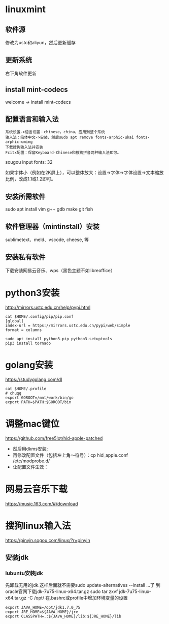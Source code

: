 # linuxmint

## 软件源

修改为ustc和aliyun，然后更新缓存

## 更新系统

右下角软件更新

## install mint-codecs

welcome -> install mint-codecs

## 配置语言和输入法

    系统设置->语言设置：chinese，china，应用到整个系统
    输入法：简体中文->安装，然后sudo apt remove fonts-arphic-ukai fonts-arphic-uming
    下载搜狗输入法并安装
    Fcitx配置：保留Keyboard-Chinese和搜狗拼音两种输入法即可。
    
sougou input fonts: 32

如果字体小（例如在2K屏上），可以整体放大：设置->字体->字体设置->文本缩放比例，改成1.1或1.2即可。

## 安装所需软件

sudo apt install vim g++ gdb make git fish

## 软件管理器（mintinstall）安装

sublimetext、meld、vscode, cheese, 等

## 安装私有软件

下载安装网易云音乐、wps（黑色主题不如libreoffice）

# python3安装

http://mirrors.ustc.edu.cn/help/pypi.html

    cat $HOME/.config/pip/pip.conf
    [global]
    index-url = https://mirrors.ustc.edu.cn/pypi/web/simple
    format = columns

    sudo apt install python3-pip python3-setuptools
    pip3 install tornado

# golang安装

https://studygolang.com/dl

    cat $HOME/.profile
    # chuqq
    export GOROOT=/mnt/work/bin/go
    export PATH=$PATH:$GOROOT/bin

# 调整mac键位

https://github.com/free5lot/hid-apple-patched

* 然后用dkms安装;
* 再修改配置文件（包括左上角～符号）：cp hid_apple.conf /etc/modprobe.d/
* 让配置文件生效：

# 网易云音乐下载

https://music.163.com/#/download

# 搜狗linux输入法

https://pinyin.sogou.com/linux/?r=pinyin


## 安装jdk

### lubuntu安装jdk

先卸载无用的jdk.这样后面就不需要sudo update-alternatives --install ...了 到oracle官网下载jdk-7u75-linux-x64.tar.gz sudo tar zxvf jdk-7u75-linux-x64.tar.gz -C /opt/ 在.bashrc或profile中增加环境变量的设置

    export JAVA_HOME=/opt/jdk1.7.0_75
    export JRE_HOME=${JAVA_HOME}/jre
    export CLASSPATH=.:${JAVA_HOME}/lib:${JRE_HOME}/lib
